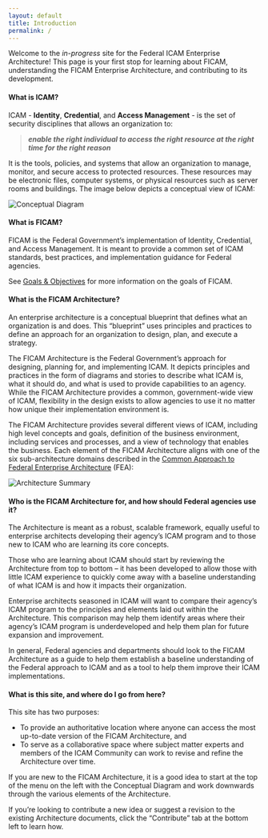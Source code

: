 ```yaml
---
layout: default
title: Introduction
permalink: /
---
```


Welcome to the _in-progress_ site for the Federal ICAM Enterprise Architecture! This page is your first stop for learning about FICAM, understanding the FICAM Enterprise Architecture, and contributing to its development.

#### What is ICAM?

ICAM - **Identity**, **Credential**, and **Access Management** - is the set of security disciplines that allows an
organization to:

> **_enable the right individual to access the right resource at the right time for the right reason_**

It is the tools, policies, and systems that allow an organization to manage, monitor, and secure access to protected resources.
These resources may be electronic files, computer systems, or physical resources such as server rooms and buildings. The image below depicts a conceptual view of ICAM:

![Conceptual Diagram]({{site.baseurl}}/img/ConceptualDiagram.png)

#### What is FICAM?

FICAM is the Federal Government’s implementation of Identity, Credential, and Access Management. It is meant to provide a common set of ICAM standards, best practices, and implementation guidance for Federal agencies.  

See [Goals & Objectives]({{site.baseurl}}/goals/) for more information on the goals of FICAM.

#### What is the FICAM Architecture?

An enterprise architecture is a conceptual blueprint that defines what an organization is and does. This “blueprint” uses principles and practices to define an approach for an organization to design, plan, and execute a strategy.

The FICAM Architecture is the Federal Government’s approach for designing, planning for, and implementing ICAM. It depicts principles and practices in the form of diagrams and stories to describe what ICAM is, what it should do, and what is used to provide capabilities to an agency. While the FICAM Architecture provides a common, government-wide view of ICAM, flexibility in the design exists to allow agencies to use it no matter how unique their implementation environment is.

The FICAM Architecture provides several different views of ICAM, including high level concepts and goals, definition of the business environment, including services and processes, and a view of technology that enables the business. Each element of the FICAM Architecture aligns with one of the six sub-architecture domains described in the <a target="_blank" href="https://obamawhitehouse.archives.gov/sites/default/files/omb/assets/egov_docs/fea_v2.pdf">Common Approach to Federal Enterprise Architecture</a> (FEA):

![Architecture Summary]({{site.baseurl}}/img/ArchSummary.png)

#### Who is the FICAM Architecture for, and how should Federal agencies use it?

The Architecture is meant as a robust, scalable framework, equally useful to enterprise architects developing their agency’s ICAM program and to those new to ICAM who are learning its core concepts.  

Those who are learning about ICAM should start by reviewing the Architecture from top to bottom – it has been developed to allow those with little ICAM experience to quickly come away with a baseline understanding of what ICAM is and how it impacts their organization.

Enterprise architects seasoned in ICAM will want to compare their agency’s ICAM program to the principles and elements laid out within the Architecture.  This comparison may help them identify areas where their agency’s ICAM program is underdeveloped and help them plan for future expansion and improvement.

In general, Federal agencies and departments should look to the FICAM Architecture as a guide to help them establish a baseline understanding of the Federal approach to ICAM and as a tool to help them improve their ICAM implementations.  

#### What is this site, and where do I go from here?

This site has two purposes:

*  To provide an authoritative location where anyone can access the most up-to-date version of the FICAM Architecture, and 
*  To serve as a collaborative space where subject matter experts and members of the ICAM Community can work to revise and refine the Architecture over time. 

If you are new to the FICAM Architecture, it is a good idea to start at the top of the menu on the left with the Conceptual Diagram and work downwards through the various elements of the Architecture.

If you’re looking to contribute a new idea or suggest a revision to the existing Architecture documents, click the “Contribute” tab at the bottom left to learn how.  	

